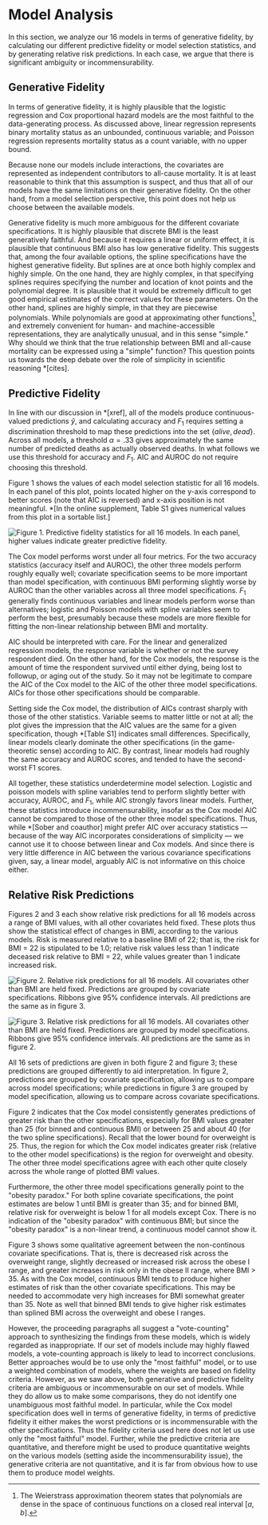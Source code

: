# Model Analysis #

In this section, we analyze our 16 models in terms of generative fidelity, by calculating our different predictive fidelity or model selection statistics, and by generating relative risk predictions.  In each case, we argue that there is significant ambiguity or incommensurability.  

## Generative Fidelity ##

In terms of generative fidelity, it is highly plausible that the logistic regression and Cox proportional hazard models are the most faithful to the data-generating process.  As discussed above, linear regression represents binary mortality status as an unbounded, continuous variable; and Poisson regression represents mortality status as a count variable, with no upper bound.  

Because none our models include interactions, the covariates are represented as independent contributors to all-cause mortality.  It is at least reasonable to think that this assumption is suspect, and thus that all of our models have the same limitations on their generative fidelity.  On the other hand, from a model selection perspective, this point does not help us choose between the available models.  

Generative fidelity is much more ambiguous for the different covariate specifications.  It is highly plausible that discrete BMI is the least generatively faithful.  And because it requires a linear or uniform effect, it is plausible that continuous BMI also has low generative fidelity.  This suggests that, among the four available options, the spline specifications have the highest generative fidelity.  But splines are at once both highly complex and highly simple.  On the one hand, they are highly complex, in that specifying splines requires specifying the number and location of knot points and the polynomial degree.  It is plausible that it would be extremely difficult to get good empirical estimates of the correct values for these parameters.  On the other hand, splines are highly simple, in that they are piecewise polynomials.  While polynomials are good at approximating other functions[^dense], and extremely convenient for human- and machine-accessible representations, they are analytically unusual, and in this sense "simple."  Why should we think that the true relationship between BMI and all-cause mortality can be expressed using a "simple" function?  This question points us towards the deep debate over the role of simplicity in scientific reasoning *[cites].  

[^dense]: The Weierstrass approximation theorem states that polynomials are dense in the space of continuous functions on a closed real interval $[a,b]$.  


## Predictive Fidelity ##

In line with our discussion in *[xref], all of the models produce continuous-valued predictions $\hat y$, and calculating accuracy and $F_1$ requires setting a discrimination threshold to map these predictions into the set $\{alive, dead\}$.  Across all models, a threshold $\alpha = .33$ gives approximately the same number of predicted deaths as actually observed deaths.  In what follows we use this threshold for accuracy and $F_1$.  AIC and AUROC do not require choosing this threshold.  

Figure 1 shows the values of each model selection statistic for all 16 models.  In each panel of this plot, points located higher on the y-axis correspond to better scores (note that AIC is reversed) and x-axis position is not meaningful.  *[In the online supplement, Table S1 gives numerical values from this plot in a sortable list.]  

![Figure 1. Predictive fidelity statistics for all 16 models.  In each panel, higher values indicate greater predictive fidelity.](01_pred_fit.png)  

The Cox model performs worst under all four metrics.  For the two accuracy statistics (accuracy itself and AUROC), the other three models perform roughly equally well; covariate specification seems to be more important than model specification, with continuous BMI performing slightly worse by AUROC than the other variables across all three model specifications.  $F_1$ generally finds continuous variables and linear models perform worse than alternatives; logistic and Poisson models with spline variables seem to perform the best, presumably because these models are more flexible for fitting the non-linear relationship between BMI and mortality.  

AIC should be interpreted with care.  For the linear and generalized regression models, the response variable is whether or not the survey respondent died.  On the other hand, for the Cox models, the response is the amount of time the respondent survived until either dying, being lost to followup, or aging out of the study.  So it may not be legitimate to compare the AIC of the Cox model to the AIC of the other three model specifications.  AICs for those other specifications should be comparable.  

Setting side the Cox model, the distribution of AICs contrast sharply with those of the other statistics.  Variable seems to matter little or not at all; the plot gives the impression that the AIC values are the same for a given specification, though *[Table S1] indicates small differences.  Specifically, linear models clearly dominate the other specifications (in the game-theoretic sense) according to AIC.  By contrast, linear models had roughly the same accuracy and AUROC scores, and tended to have the second-worst F1 scores.  

All together, these statistics underdetermine model selection.  Logistic and poisson models with spline variables tend to perform slightly better with accuracy, AUROC, and $F_1$, while AIC strongly favors linear models.  Further, these statistics introduce incommensurability, insofar as the Cox model AIC cannot be compared to those of the other three model specifications.  Thus, while *[Sober and coauthor] might prefer AIC over accuracy statistics — because of the way AIC incorporates considerations of simplicity — we cannot use it to choose between linear and Cox models.  And since there is very little difference in AIC between the various covariance specifications given, say, a linear model, arguably AIC is not informative on this choice either.  


## Relative Risk Predictions ##

Figures 2 and 3 each show relative risk predictions for all 16 models across a range of BMI values, with all other covariates held fixed.  These plots thus show the statistical effect of changes in BMI, according to the various models.  Risk is measured relative to a baseline BMI of 22; that is, the risk for BMI = 22 is stipulated to be 1.0; relative risk values less than 1 indicate deceased risk relative to BMI = 22, while values greater than 1 indicate increased risk.  

![Figure 2. Relative risk predictions for all 16 models.  All covariates other than BMI are held fixed.  Predictions are grouped by covariate specifications. Ribbons give 95% confidence intervals.  All predictions are the same as in figure 3.](02_rr_preds.png)

![Figure 3. Relative risk predictions for all 16 models.  All covariates other than BMI are held fixed.  Predictions are grouped by model specifications.  Ribbons give 95% confidence intervals.  All predictions are the same as in figure 2.](03_rr_preds.png)


All 16 sets of predictions are given in both figure 2 and figure 3; these predictions are grouped differently to aid interpretation.  In figure 2, predictions are grouped by covariate specification, allowing us to compare across model specifications; while predictions in figure 3 are grouped by model specification, allowing us to compare across covariate specifications.  

Figure 2 indicates that the Cox model consistently generates predictions of greater risk than the other specifications, especially for BMI values greater than 25 (for binned and continuous BMI) or between 25 and about 40 (for the two spline specifications).  Recall that the lower bound for overweight is 25.  Thus, the region for which the Cox model indicates greater risk (relative to the other model specifications) is the region for overweight and obesity.  The other three model specifications agree with each other quite closely across the whole range of plotted BMI values.  

Furthermore, the other three model specifications generally point to the "obesity paradox."  For both spline covariate specifications, the point estimates are below 1 until BMI is greater than 35; and for binned BMI, relative risk for overweight is below 1 for all models except Cox.  There is no indication of the "obesity paradox" with continuous BMI; but since the "obesity paradox" is a non-linear trend, a continuous model cannot show it.  

Figure 3 shows some qualitative agreement between the non-continous covariate specifications.  That is, there is decreased risk across the overweight range, slightly decreased or increased risk across the obese I range, and greater increases in risk only in the obese II range, where BMI > 35.  As with the Cox model, continuous BMI tends to produce higher estimates of risk than the other covariate specifications.  This may be needed to accommodate very high increases for BMI somewhat greater than 35.  Note as well that binned BMI tends to give higher risk estimates than splined BMI across the overweight and obese I ranges.  

However, the proceeding paragraphs all suggest a "vote-counting" approach to synthesizing the findings from these models, which is widely regarded as inappropriate.  If our set of models include may highly flawed models, a vote-counting approach is likely to lead to incorrect conclusions.  Better approaches would be to use only the "most faithful" model, or to use a weighted combination of models, where the weights are based on fidelity criteria.  However, as we saw above, both generative and predictive fidelity criteria are ambiguous or incommensurable on our set of models.  While they do allow us to make some comparisons, they do not identify one unambiguous most faithful model.  In particular, while the Cox model specification does well in terms of generative fidelity, in terms of predictive fidelity it either makes the worst predictions or is incommensurable with the other specifications.  Thus the fidelity criteria used here does not let us use only the "most faithful" model.  Further, while the predictive criteria are quantitative, and therefore might be used to produce quantitative weights on the various models (setting aside the incommensurability issue), the generative criteria are not quantitative, and it is far from obvious how to use them to produce model weights.  



